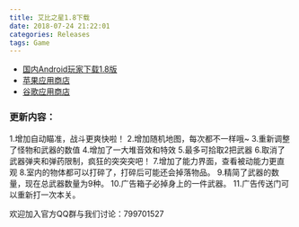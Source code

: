 ```yaml
---
title: 艾比之星1.8下载
date: 2018-07-24 21:22:01
categories: Releases
tags: Game
---
```

* [国内Android玩家下载1.8版](http://p6yal4ykc.bkt.clouddn.com/AbbyStar1.8.apk)
* [苹果应用商店](https://itunes.apple.com/cn/app/id1340116174)
* [谷歌应用商店](https://play.google.com/store/apps/details?id=com.BreakSymmetry.AbbyStar)

### 更新内容：
1.增加自动瞄准，战斗更爽快啦！
2.增加随机地图，每次都不一样哦~
3.重新调整了怪物和武器的数值
4.增加了一大堆音效和特效
5.最多可拾取2把武器
6.取消了武器弹夹和弹药限制，疯狂的突突突吧！
7.增加了能力界面，查看被动能力更直观
8.室内的物体都可以打碎了，打碎后可能还会掉落物品。
9.精简了武器的数量，现在总武器数量为9种。
10.广告箱子必掉身上的一件武器。
11.广告传送门可以重新打一次本关。

欢迎加入官方QQ群与我们讨论：799701527
